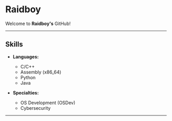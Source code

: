 # Raidboy

Welcome to **Raidboy's** GitHub!

---

## Skills

- **Languages:**
  - C/C++
  - Assembly (x86_64)
  - Python
  - Java

- **Specialties:**
  - OS Development (OSDev)
  - Cybersecurity

---

